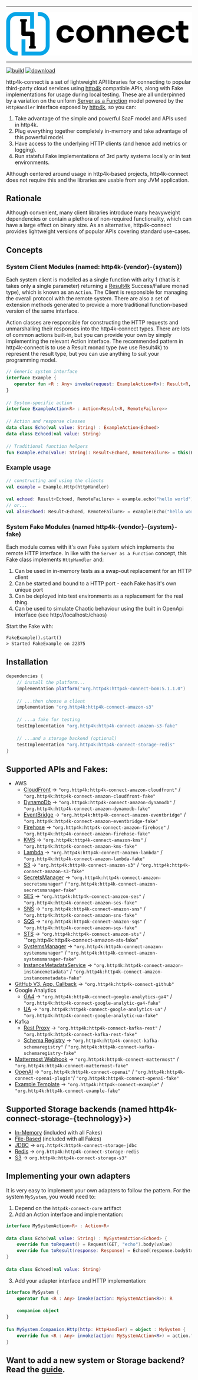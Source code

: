 <hr/>
<img src="logo.png" alt="http4k-connect"/>
<hr/>

<a href="https://github.com/http4k/http4k-connect/actions?query=workflow%3A.github%2Fworkflows%2Fbuild.yaml"><img alt="build" src="https://github.com/http4k/http4k-connect/workflows/.github/workflows/build.yaml/badge.svg"></a>
<a href="https://mvnrepository.com/artifact/org.http4k"><img alt="download" src="https://img.shields.io/maven-central/v/org.http4k/http4k-connect-core"></a>

http4k-connect is a set of lightweight API libraries for connecting to popular third-party cloud services using [http4k](https://http4k.org) compatible APIs, along with Fake implementations for usage during local testing. These are all underpinned by a variation on the uniform [Server as a Function](https://monkey.org/~marius/funsrv.pdf) model powered by the `HttpHandler` interface exposed by [http4k](https://http4k.org), so you can:
 
1. Take advantage of the simple and powerful SaaF model and APIs used in http4k.
1. Plug everything together completely in-memory and take advantage of this powerful model.
1. Have access to the underlying HTTP clients (and hence add metrics or logging).
1. Run stateful Fake implementations of 3rd party systems locally or in test environments.

Although centered around usage in http4k-based projects, http4k-connect does not require this and the libraries are usable from any JVM application.

## Rationale
Although convenient, many client libraries introduce many heavyweight dependencies or contain a plethora of non-required functionality, which can have a large effect on binary size. As an alternative, http4k-connect provides lightweight versions of popular APIs covering standard use-cases.

## Concepts

### System Client Modules (named: http4k-{vendor}-{system})
Each system client is modelled as a single function with arity 1 (that is it takes only a single parameter) returning a [Result4k](https://github.com/fork-handles/forkhandles/tree/trunk/result4k) Success/Failure monad type), which is known as an `Action`. The Client is responsible for managing the overall protocol with the remote system. There are also a set of extension methods generated to provide a more traditional function-based version of the same interface.

Action classes are responsible for constructing the HTTP requests and unmarshalling their responses into the http4k-connect types. There are lots of common actions built-in, but you can provide your own by simply implementing the relevant Action interface. The recommended pattern in http4k-connect is to use a Result monad type (we use Result4k) to represent the result type, but you can use anything to suit your programming model.

```kotlin
// Generic system interface
interface Example {
   operator fun <R : Any> invoke(request: ExampleAction<R>): Result<R, RemoteFailure>
}

// System-specific action
interface ExampleAction<R> : Action<Result<R, RemoteFailure>>

// Action and response classes
data class Echo(val value: String) : ExampleAction<Echoed>
data class Echoed(val value: String)

// Traditional function helpers
fun Example.echo(value: String): Result<Echoed, RemoteFailure> = this(Echo(value))
```

### Example usage
```kotlin
// constructing and using the clients
val example = Example.Http(httpHandler)

val echoed: Result<Echoed, RemoteFailure> = example.echo("hello world")
// or...
val alsoEchoed: Result<Echoed, RemoteFailure> = example(Echo("hello world"))
```

### System Fake Modules (named http4k-{vendor}-{system}-fake)
Each module comes with it's own Fake system which implements the remote HTTP interface. In like with the `Server as a Function` concept, this Fake class implements `HttpHandler` and:
 
 1. Can be used in in-memory tests as a swap-out replacement for an HTTP client
 2. Can be started and bound to a HTTP port - each Fake has it's own unique port
 3. Can be deployed into test environments as a replacement for the real thing.
 4. Can be used to simulate Chaotic behaviour using the built in OpenApi interface (see http://localhost:<port>/chaos)

Start the Fake with:
```
FakeExample().start()
> Started FakeExample on 22375
```

## Installation
```groovy
dependencies {
    // install the platform...
    implementation platform("org.http4k:http4k-connect-bom:5.1.1.0")

    // ...then choose a client
    implementation "org.http4k:http4k-connect-amazon-s3"

    // ...a fake for testing
    testImplementation "org.http4k:http4k-connect-amazon-s3-fake"

    // ...and a storage backend (optional)
    testImplementation "org.http4k:http4k-connect-storage-redis"
}
```

## Supported APIs and Fakes:

- AWS
    - [CloudFront](./amazon/kms) -> `"org.http4k:http4k-connect-amazon-cloudfront"` / `"org.http4k:http4k-connect-amazon-cloudfront-fake"`
    - [DynamoDb](./amazon/dynamodb) -> `"org.http4k:http4k-connect-amazon-dynamodb"` / `"org.http4k:http4k-connect-amazon-dynamodb-fake"`
    - [EventBridge](./amazon/eventbridge) -> `"org.http4k:http4k-connect-amazon-eventbridge"` / `"org.http4k:http4k-connect-amazon-eventbridge-fake"`
    - [Firehose](./amazon/firehose) -> `"org.http4k:http4k-connect-amazon-firehose"` / `"org.http4k:http4k-connect-amazon-firehose-fake"`
    - [KMS](./amazon/kms) -> `"org.http4k:http4k-connect-amazon-kms"` / `"org.http4k:http4k-connect-amazon-kms-fake"`
    - [Lambda](./amazon/lambda) -> `"org.http4k:http4k-connect-amazon-lambda"` / `"org.http4k:http4k-connect-amazon-lambda-fake"`
    - [S3](./amazon/s3) -> `"org.http4k:http4k-connect-amazon-s3"` / `"org.http4k:http4k-connect-amazon-s3-fake"`
    - [SecretsManager](./amazon/secretsmanager) -> `"org.http4k:http4k-connect-amazon-secretsmanager"` / `"org.http4k:http4k-connect-amazon-secretsmanager-fake"`
    - [SES](./amazon/ses) -> `"org.http4k:http4k-connect-amazon-ses"` / `"org.http4k:http4k-connect-amazon-ses-fake"`
    - [SNS](./amazon/sns) -> `"org.http4k:http4k-connect-amazon-sns"` / `"org.http4k:http4k-connect-amazon-sns-fake"`
    - [SQS](./amazon/sqs) -> `"org.http4k:http4k-connect-amazon-sqs"` / `"org.http4k:http4k-connect-amazon-sqs-fake"`
    - [STS](./amazon/sts) -> `"org.http4k:http4k-connect-amazon-sts"` / `"org.http4k:http4k-connect-amazon-sts-fake"
    - [SystemsManager](./amazon/systemsmanager) -> `"org.http4k:http4k-connect-amazon-systemsmanager"` / `"org.http4k:http4k-connect-amazon-systemsmanager-fake"`
    - [InstanceMetadataService](./amazon/instancemetadata) -> `"org.http4k:http4k-connect-amazon-instancemetadata"` / `"org.http4k:http4k-connect-amazon-instancemetadata-fake"`
- [GitHub V3, App, Callback](./github) -> `"org.http4k:http4k-connect-github"`
- Google Analytics
    - [GA4](./google/analytics-ga4) -> `"org.http4k:http4k-connect-google-analytics-ga4"` / `"org.http4k:http4k-connect-google-analytic-ga4-fake"`
    - [UA](./google/analytics-ua) -> `"org.http4k:http4k-connect-google-analytics-ua"` / `"org.http4k:http4k-connect-google-analytic-ua-fake"`
- Kafka
    - [Rest Proxy](kafka/rest) -> `"org.http4k:http4k-connect-kafka-rest"` / `"org.http4k:http4k-connect-kafka-rest-fake"`
    - [Schema Registry](kafka/schemaregistry) -> `"org.http4k:http4k-connect-kafka-schemaregistry"` / `"org.http4k:http4k-connect-kafka-schemaregistry-fake"`
- [Mattermost Webhook](./mattermost) -> `"org.http4k:http4k-connect-mattermost"` / `"org.http4k:http4k-connect-mattermost-fake"`
- [OpenAI](./openai) -> `"org.http4k:http4k-connect-openai"` / `"org.http4k:http4k-connect-openai-plugin"`/ `"org.http4k:http4k-connect-openai-fake"`
- [Example Template](./example) -> `"org.http4k:http4k-connect-example"` / `"org.http4k:http4k-connect-example-fake"`

## Supported Storage backends (named http4k-connect-storage-{technology}>)

- [In-Memory](./core/fake) (included with all Fakes)
- [File-Based](./core/fake) (included with all Fakes)
- [JDBC](./storage/jdbc) -> `org.http4k:http4k-connect-storage-jdbc`
- [Redis](./storage/redis) -> `org.http4k:http4k-connect-storage-redis`
- [S3](./storage/s3) -> `org.http4k:http4k-connect-storage-s3"`

## Implementing your own adapters
It is very easy to implement your own adapters to follow the pattern. For the system `MySystem`, you would need to:

1. Depend on the `http4k-connect-core` artifact
2. Add an Action interface and implementation:
```kotlin
interface MySystemAction<R> : Action<R>

data class Echo(val value: String) : MySystemAction<Echoed> {
    override fun toRequest() = Request(GET, "echo").body(value)
    override fun toResult(response: Response) = Echoed(response.bodyString())
}

data class Echoed(val value: String)
```
3. Add your adapter interface and HTTP implementation:
```kotlin
interface MySystem {
    operator fun <R : Any> invoke(action: MySystemAction<R>): R

    companion object
}

fun MySystem.Companion.Http(http: HttpHandler) = object : MySystem {
    override fun <R : Any> invoke(action: MySystemAction<R>) = action.toResult(http(action.toRequest()))
}
```

## Want to add a new system or Storage backend? Read the [guide](CONTRIBUTING.md).

